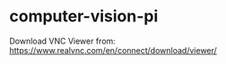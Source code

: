 # computer-vision-pi

Download VNC Viewer from:
https://www.realvnc.com/en/connect/download/viewer/
